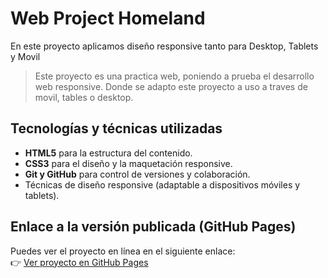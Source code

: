 # Web Project Homeland

En este proyecto aplicamos diseño responsive tanto para Desktop, Tablets y Movil

> Este proyecto es una practica web, poniendo a prueba el desarrollo web responsive. Donde se adapto este proyecto a uso a traves de movil, tables o desktop.

## Tecnologías y técnicas utilizadas

- **HTML5** para la estructura del contenido.  
- **CSS3** para el diseño y la maquetación responsive.  
- **Git y GitHub** para control de versiones y colaboración.  
- Técnicas de diseño responsive (adaptable a dispositivos móviles y tablets).  

## Enlace a la versión publicada (GitHub Pages)

Puedes ver el proyecto en línea en el siguiente enlace:  
👉 [Ver proyecto en GitHub Pages](https://diegoperez10.github.io/web_project_homeland)
